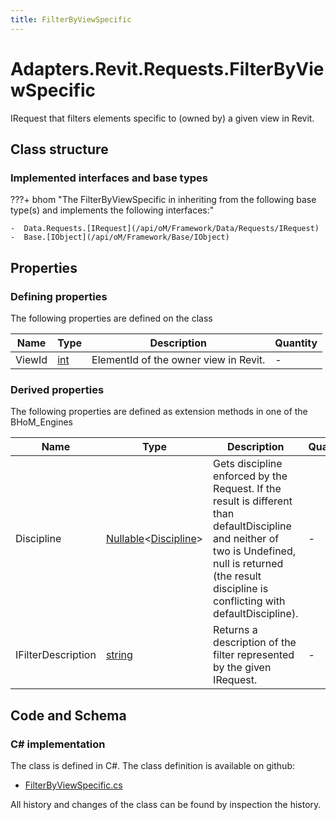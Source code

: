 ```yaml
---
title: FilterByViewSpecific
---
```


# Adapters.Revit.Requests.FilterByViewSpecific

IRequest that filters elements specific to (owned by) a given view in Revit.

## Class structure

### Implemented interfaces and base types

???+ bhom "The FilterByViewSpecific in inheriting from the following base type(s) and implements the following interfaces:"

    -  Data.Requests.[IRequest](/api/oM/Framework/Data/Requests/IRequest)
    -  Base.[IObject](/api/oM/Framework/Base/IObject)


## Properties



### Defining properties

The following properties are defined on the class

| Name             | Type             | Description      | Quantity         |
|------------------|------------------|------------------|------------------|
| ViewId | [int](https://learn.microsoft.com/en-us/dotnet/api/System.Int32?view=netstandard-2.0) | ElementId of the owner view in Revit. | - |


### Derived properties

The following properties are defined as extension methods in one of the BHoM_Engines

| Name             | Type             | Description      | Quantity         | Engine           |
|------------------|------------------|------------------|------------------|------------------|
| Discipline | [Nullable](https://learn.microsoft.com/en-us/dotnet/api/System.Nullable-1?view=netstandard-2.0)&lt;[Discipline](/api/oM/Adapter/Adapters/Revit/Enums/Discipline)&gt; | Gets discipline enforced by the Request. If the result is different than defaultDiscipline and neither of two is Undefined, null is returned (the result discipline is conflicting with defaultDiscipline). | - | Revit_Engine |
| IFilterDescription | [string](https://learn.microsoft.com/en-us/dotnet/api/System.String?view=netstandard-2.0) | Returns a description of the filter represented by the given IRequest. | - | Revit_Engine |


## Code and Schema

### C# implementation

The class is defined in C#. The class definition is available on github:

- [FilterByViewSpecific.cs](https://github.com/BHoM/Revit_Toolkit/blob/develop/Revit_oM/Requests/FilterByViewSpecific.cs)

All history and changes of the class can be found by inspection the history.

